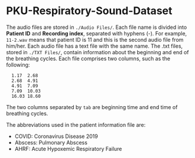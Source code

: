 # PKU-Respiratory-Sound-Dataset

The audio files are stored in `./Audio Files/`. Each file name is divided into **Patient ID** and **Recording index**, separated with hyphens (-). For example, `11-2.wav` means that patient ID is 11 and this is the second audio file from him/her. Each audio file has a text file with the same name. The .txt files, stored in `./TXT Files/`, contain information about the beginning and end of the breathing cycles. Each file comprises two columns, such as the following:  
```
  1.17	2.68  
  2.68	4.91  
  4.91	7.09  
  7.09	10.03  
  16.03	18.60  
```
The two columns separated by `tab` are beginning time and end time of breathing cycles. 

The abbreviations used in the patient information file are:
- COVID: Coronavirus Disease 2019
- Abscess: Pulmonary Abscess
- AHRF: Acute Hypoxemic Respiratory Failure
